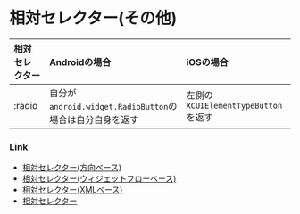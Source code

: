# 相対セレクター(その他)

| 相対セレクター | Androidの場合                                 | iOSの場合                        |
|:--------|:-------------------------------------------|:------------------------------|
| :radio  | 自分が`android.widget.RadioButton`の場合は自分自身を返す | 左側の`XCUIElementTypeButton`を返す |

### Link

- [相対セレクター(方向ベース)](relative_selector_direction_ja.md)
- [相対セレクター(ウィジェットフローベース)](relative_selector_flow_ja.md)
- [相対セレクター(XMLベース)](relative_selector_xml_ja.md)
- [相対セレクター](relative_selector_ja.md)
